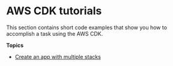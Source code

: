 # AWS CDK tutorials<a name="how_tos"></a>

This section contains short code examples that show you how to accomplish a task using the AWS CDK\.

**Topics**
+ [Create an app with multiple stacks](stack_how_to_create_multiple_stacks.md)